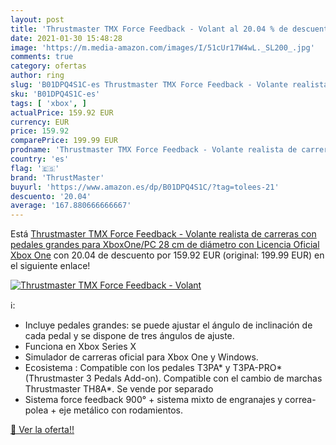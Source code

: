 ```yaml
---
layout: post
title: 'Thrustmaster TMX Force Feedback - Volant al 20.04 % de descuento'
date: 2021-01-30 15:48:28
image: 'https://m.media-amazon.com/images/I/51cUr17W4wL._SL200_.jpg'
comments: true
category: ofertas
author: ring
slug: 'B01DPQ4S1C-es Thrustmaster TMX Force Feedback - Volante realista de...'
sku: 'B01DPQ4S1C-es'
tags: [ 'xbox', ]
actualPrice: 159.92 EUR
currency: EUR
price: 159.92
comparePrice: 199.99 EUR
prodname: 'Thrustmaster TMX Force Feedback - Volante realista de carreras con pedales grandes para XboxOne/PC  28 cm de diámetro  con Licencia Oficial Xbox One'
country: 'es'
flag: '🇪🇸'
brand: 'ThrustMaster'
buyurl: 'https://www.amazon.es/dp/B01DPQ4S1C/?tag=tolees-21'
descuento: '20.04'
average: '167.880666666667'
---
```


Está [Thrustmaster TMX Force Feedback - Volante realista de carreras con pedales grandes para XboxOne/PC  28 cm de diámetro  con Licencia Oficial Xbox One](https://www.amazon.es/dp/B01DPQ4S1C/?tag=tolees-21) con 20.04 de descuento por 159.92 EUR (original: 199.99 EUR) en el siguiente enlace!

[![Thrustmaster TMX Force Feedback - Volant](https://m.media-amazon.com/images/I/51cUr17W4wL._SL200_.jpg)](https://www.amazon.es/dp/B01DPQ4S1C/?tag=tolees-21)

ℹ️:

- Incluye pedales grandes: se puede ajustar el ángulo de inclinación de cada pedal y se dispone de tres ángulos de ajuste.
- Funciona en Xbox Series X
- Simulador de carreras oficial para Xbox One y Windows.
- Ecosistema : Compatible con los pedales T3PA* y T3PA-PRO* (Thrustmaster 3 Pedals Add-on). Compatible con el cambio de marchas Thrustmaster TH8A*. Se vende por separado
- Sistema force feedback 900° + sistema mixto de engranajes y correa-polea + eje metálico con rodamientos.

[🛒 Ver la oferta!!](https://www.amazon.es/dp/B01DPQ4S1C/?tag=tolees-21)
